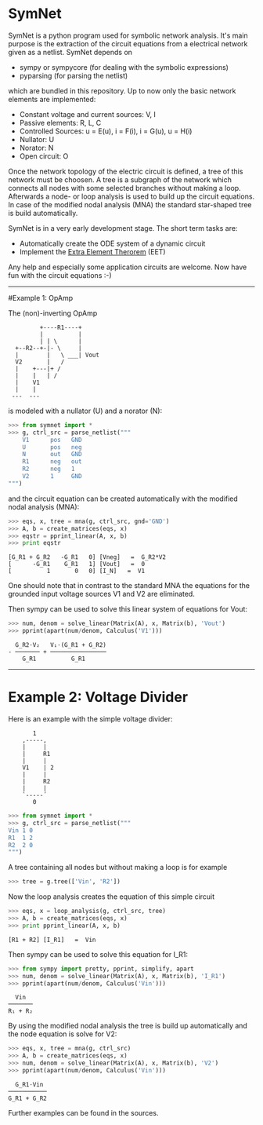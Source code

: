 # SymNet

SymNet is a python program used for symbolic network analysis. It's main
purpose is the extraction of the circuit equations from a electrical
network given as a netlist. SymNet depends on

* sympy or sympycore (for dealing with the symbolic expressions)
* pyparsing (for parsing the netlist)

which are bundled in this repository. Up to now only the basic network
elements are implemented:

* Constant voltage and current sources: V, I
* Passive elements: R, L, C
* Controlled Sources: u = E(u), i = F(i), i = G(u), u = H(i)
* Nullator: U
* Norator: N
* Open circuit: O

Once the network topology of the electric circuit is defined, a tree of this
network must be choosen. A tree is a subgraph of the network which connects
all nodes with some selected branches without making a loop. Afterwards a
node- or loop analysis is used to build up the circuit equations. In case of
the modified nodal analysis (MNA) the standard star-shaped tree is build
automatically.

SymNet is in a very early development stage. The short term tasks are:

* Automatically create the ODE system of a dynamic circuit
* Implement the [Extra Element Therorem](https://en.wikipedia.org/wiki/Extra_element_theorem) (EET)

Any help and especially some application circuits are welcome. Now have fun
with the circuit equations :-)


----

#Example 1: OpAmp

The (non)-inverting OpAmp

```
         +----R1----+
         |          |
         | | \      |
  +--R2--+-|- \     |
  |        |   \ ___| Vout
  V2       |   /
  |    +---|+ /
  |    |   | /
  |    V1
  |    |
 ---  ---
```

is modeled with a nullator (U) and a norator (N):

```python
>>> from symnet import *
>>> g, ctrl_src = parse_netlist("""
    V1      pos   GND
    U       pos   neg
    N       out   GND
    R1      neg   out
    R2      neg   1
    V2      1     GND
""")
```

and the circuit equation can be created automatically with the
modified nodal analysis (MNA):

```python
>>> eqs, x, tree = mna(g, ctrl_src, gnd='GND')
>>> A, b = create_matrices(eqs, x)
>>> eqstr = pprint_linear(A, x, b)
>>> print eqstr
```
    [G_R1 + G_R2   -G_R1   0] [Vneg]   =  G_R2*V2
    [      -G_R1    G_R1   1] [Vout]   =  0
    [          1       0   0] [I_N]   =  V1

One should note that in contrast to the standard MNA the equations
for the grounded input voltage sources V1 and V2 are eliminated.

Then sympy can be used to solve this linear system of equations
for Vout:

```python
>>> num, denom = solve_linear(Matrix(A), x, Matrix(b), 'Vout')
>>> pprint(apart(num/denom, Calculus('V1')))
```
      G_R2⋅V₂   V₁⋅(G_R1 + G_R2)
    - ─────── + ────────────────
        G_R1          G_R1

----

# Example 2: Voltage Divider

Here is an example with the simple voltage divider:
```
       1
    ,-----,
    |     |
    |     R1
    |     |
    V1    | 2
    |     |
    |     R2
    |     |
    `-----´
       0
```
```python
>>> from symnet import *
>>> g, ctrl_src = parse_netlist("""
Vin 1 0
R1  1 2
R2  2 0
""")
```

A tree containing all nodes but without making a loop is for example

```python
>>> tree = g.tree(['Vin', 'R2'])
```

Now the loop analysis creates the equation of this simple circuit

```python
>>> eqs, x = loop_analysis(g, ctrl_src, tree)
>>> A, b = create_matrices(eqs, x)
>>> print pprint_linear(A, x, b)
```
    [R1 + R2] [I_R1]   =  Vin

Then sympy can be used to solve this equation for I_R1:

```python
>>> from sympy import pretty, pprint, simplify, apart
>>> num, denom = solve_linear(Matrix(A), x, Matrix(b), 'I_R1')
>>> pprint(apart(num/denom, Calculus('Vin')))
```
      Vin
    ───────
    R₁ + R₂

By using the modified nodal analysis the tree is build up automatically
and the node equation is solve for V2:

```python
>>> eqs, x, tree = mna(g, ctrl_src)
>>> A, b = create_matrices(eqs, x)
>>> num, denom = solve_linear(Matrix(A), x, Matrix(b), 'V2')
>>> pprint(apart(num/denom, Calculus('Vin')))
```
      G_R1⋅Vin
    ───────────
    G_R1 + G_R2

Further examples can be found in the sources.

